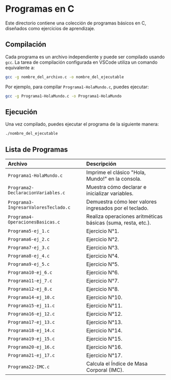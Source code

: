 # Programas en C

Este directorio contiene una colección de programas básicos en C, diseñados como ejercicios de aprendizaje.

## Compilación

Cada programa es un archivo independiente y puede ser compilado usando `gcc`. La tarea de compilación configurada en VSCode utiliza un comando equivalente a:

```bash
gcc -g nombre_del_archivo.c -o nombre_del_ejecutable
```

Por ejemplo, para compilar `Programa1-HolaMundo.c`, puedes ejecutar:

```bash
gcc -g Programa1-HolaMundo.c -o Programa1-HolaMundo
```

## Ejecución

Una vez compilado, puedes ejecutar el programa de la siguiente manera:

```bash
./nombre_del_ejecutable
```

## Lista de Programas

| Archivo | Descripción |
| :--- | :--- |
| `Programa1-HolaMundo.c` | Imprime el clásico "Hola, Mundo!" en la consola. |
| `Programa2-DeclaracionVariables.c` | Muestra cómo declarar e inicializar variables. |
| `Programa3-IngresarValoresTeclado.c` | Demuestra cómo leer valores ingresados por el teclado. |
| `Programa4-OperacionesBasicas.c` | Realiza operaciones aritméticas básicas (suma, resta, etc.). |
| `Programa5-ej_1.c` | Ejercicio N°1. |
| `Programa6-ej_2.c` | Ejercicio N°2. |
| `Programa7-ej_3.c` | Ejercicio N°3. |
| `Programa8-ej_4.c` | Ejercicio N°4. |
| `Programa9-ej_5.c` | Ejercicio N°5. |
| `Programa10-ej_6.c` | Ejercicio N°6. |
| `Programa11-ej_7.c` | Ejercicio N°7. |
| `Programa12-ej_8.c` | Ejercicio N°8. |
| `Programa14-ej_10.c` | Ejercicio N°10. |
| `Programa15-ej_11.c` | Ejercicio N°11. |
| `Programa16-ej_12.c` | Ejercicio N°12. |
| `Programa17-ej_13.c` | Ejercicio N°13. |
| `Programa18-ej_14.c` | Ejercicio N°14. |
| `Programa19-ej_15.c` | Ejercicio N°15. |
| `Programa20-ej_16.c` | Ejercicio N°16. |
| `Programa21-ej_17.c` | Ejercicio N°17. |
| `Programa22-IMC.c` | Calcula el Índice de Masa Corporal (IMC). |
